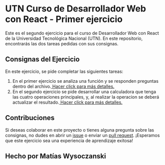 # UTN Curso de Desarrollador Web con React - Primer ejercicio

Este es el segundo ejercicio para el curso de Desarrollador Web con React de la Universidad Tecnológica Nacional (UTN). En este repositorio, encontrarás las dos tareas pedidas con sus consignas.

## Consignas del Ejercicio

En este ejercicio, se pide completar las siguientes tareas:

1. En el primer ejercicio se analiza una función y se responden preguntas dentro del archivo.[ Hacer click para más detalles.](Consignas.pdf)
2. En el segundo ejercicio se pide desarrollar una calculadora que tenga las cuatro operaciones principales, y, al realizar la operacion se deberá actualizar el resultado.[ Hacer click para más detalles.](Consignas.pdf)


## Contribuciones

Si deseas colaborar en este proyecto o tienes alguna pregunta sobre las consignas, no dudes en abrir un [issue](https://github.com/tuusuario/turepositorio/issues) o enviar un [pull request](https://github.com/Matiaswyso/UTN-REACT-Ejercicio1/pulls). ¡Esperamos que este ejercicio sea una experiencia de aprendizaje exitosa!

## Hecho por Matías Wysoczanski